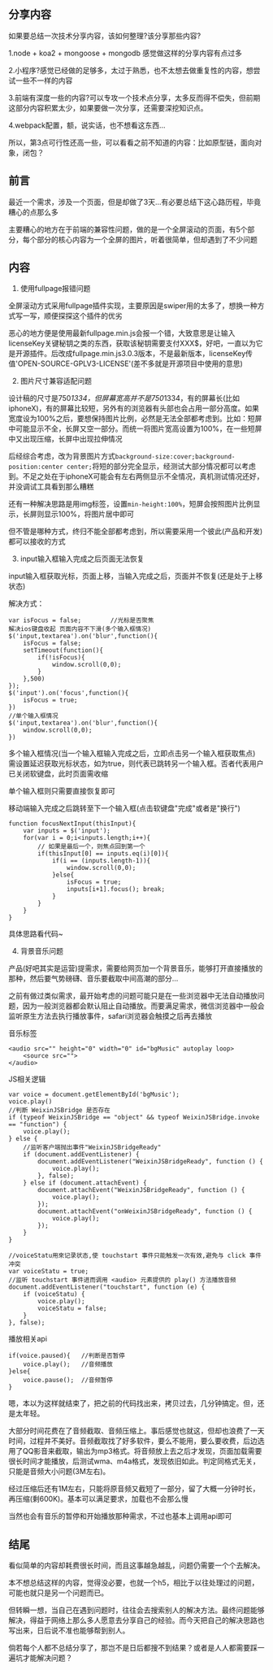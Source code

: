 ## 分享内容

如果要总结一次技术分享内容，该如何整理?该分享那些内容?

1.node + koa2 + mongoose + mongodb 感觉做这样的分享内容有点过多

2.小程序?感觉已经做的足够多，太过于熟悉，也不太想去做重复性的内容，想尝试一些不一样的内容

3.前端有深度一些的内容?可以专攻一个技术点分享，太多反而得不偿失，但前期这部分内容积累太少，如果要做一次分享，还需要深挖知识点。

4.webpack配置，额，说实话，也不想看这东西...

所以，第3点可行性还高一些，可以看看之前不知道的内容：比如原型链，面向对象，闭包？

## 前言

最近一个需求，涉及一个页面，但是却做了3天...有必要总结下这心路历程，毕竟糟心的点那么多

主要糟心的地方在于前端的兼容性问题，做的是一个全屏滚动的页面，有5个部分，每个部分的核心内容为一个全屏的图片，听着很简单，但却遇到了不少问题

## 内容

1. 使用fullpage报错问题

全屏滚动方式采用fullpage插件实现，主要原因是swiper用的太多了，想换一种方式写一写，顺便探探这个插件的优劣

恶心的地方便是使用最新fullpage.min.js会报一个错，大致意思是让输入licenseKey关键秘钥之类的东西，获取该秘钥需要支付XXX$，好吧，一直以为它是开源插件。后改成fullpage.min.js3.0.3版本，不是最新版本，licenseKey传值'OPEN-SOURCE-GPLV3-LICENSE'(差不多就是开源项目中使用的意思)

2. 图片尺寸兼容适配问题

设计稿的尺寸是750*1334，但屏幕宽高并不是750*1334，有的屏幕长(比如iphoneX)，有的屏幕比较短，另外有的浏览器有头部也会占用一部分高度。如果宽度设为100%之后，要想保持图片比例，必然是无法全部都考虑到。比如：短屏中可能显示不全，长屏又空一部分。而统一将图片宽高设置为100%，在一些短屏中又出现压缩，长屏中出现拉伸情况

后经综合考虑，改为背景图片方式`background-size:cover;background-position:center center;`将短的部分完全显示，经测试大部分情况都可以考虑到。不足之处在于iphoneX可能会有左右两侧显示不全情况，真机测试情况还好，并没调试工具看到那么糟糕

还有一种解决思路是用img标签，设置`min-height:100%`，短屏会按照图片比例显示，长屏则显示100%，将图片居中即可

但不管是哪种方式，终归不能全部都考虑到，所以需要采用一个彼此(产品和开发)都可以接收的方式

3. input输入框输入完成之后页面无法恢复

input输入框获取光标，页面上移，当输入完成之后，页面并不恢复(还是处于上移状态)

解决方式：

```
var isFocus = false;        //光标是否聚焦
解决ios键盘收起 页面内容不下滑(多个输入框情况)
$('input,textarea').on('blur',function(){
    isFocus = false;
    setTimeout(function(){
        if(!isFocus){
            window.scroll(0,0);
        }
    },500)
});
$('input').on('focus',function(){
    isFocus = true;
})
//单个输入框情况
$('input,textarea').on('blur',function(){
    window.scroll(0,0);
})
```
多个输入框情况(当一个输入框输入完成之后，立即点击另一个输入框获取焦点) 需设置延迟获取光标状态，如为true，则代表已跳转另一个输入框。否者代表用户已关闭软键盘，此时页面需收缩

单个输入框则只需要直接恢复即可

移动端输入完成之后跳转至下一个输入框(点击软键盘"完成"或者是"换行")

```
function focusNextInput(thisInput){
    var inputs = $('input');
    for(var i = 0;i<inputs.length;i++){
        // 如果是最后一个，则焦点回到第一个
        if(thisInput[0] == inputs.eq(i)[0]){
            if(i == (inputs.length-1)){
                window.scroll(0,0);
            }else{
                isFocus = true;
                inputs[i+1].focus(); break;
            }
        }
    }
}
```

具体思路看代码~

4. 背景音乐问题

产品(好吧其实是运营)提需求，需要给网页加一个背景音乐，能够打开直接播放的那种，然后要气势磅礴、音乐要截取中间高潮的部分...

之前有做过类似需求，最开始考虑的问题可能只是在一些浏览器中无法自动播放问题，因为一般浏览器都会默认阻止自动播放。而要满足需求，微信浏览器中一般会监听原生方法去执行播放事件，safari浏览器会触摸之后再去播放

音乐标签

```
<audio src="" height="0" width="0" id="bgMusic" autoplay loop>
    <source src="">
</audio>
```

JS相关逻辑

```
var voice = document.getElementById('bgMusic');
voice.play()
//判断 WeixinJSBridge 是否存在
if (typeof WeixinJSBridge == "object" && typeof WeixinJSBridge.invoke == "function") {
    voice.play();
} else {
    //监听客户端抛出事件"WeixinJSBridgeReady"
    if (document.addEventListener) {
        document.addEventListener("WeixinJSBridgeReady", function () {
            voice.play();
        }, false);
    } else if (document.attachEvent) {
        document.attachEvent("WeixinJSBridgeReady", function () {
            voice.play();
        });
        document.attachEvent("onWeixinJSBridgeReady", function () {
            voice.play();
        });
    }
}

//voiceStatu用來记录状态,使 touchstart 事件只能触发一次有效,避免与 click 事件冲突
var voiceStatu = true;
//监听 touchstart 事件进而调用 <audio> 元素提供的 play() 方法播放音频
document.addEventListener("touchstart", function (e) {
    if (voiceStatu) {
        voice.play();
        voiceStatu = false;
    }
}, false);
```

播放相关api

```
if(voice.paused){   //判断是否暂停
    voice.play();   //音频播放
}else{
    voice.pause();  //音频暂停
}
```

嗯，本以为这样就结束了，把之前的代码找出来，拷贝过去，几分钟搞定。但，还是太年轻。

大部分时间花费在了音频截取、音频压缩上。事后感觉也就这，但却也浪费了一天时间，过程并不美好。音频截取找了好多软件，要么不能用，要么要收费，后边选用了QQ影音来截取，输出为mp3格式。将音频放上去之后才发现，页面加载需要很长时间才能播放，后测试wma、m4a格式，发现依旧如此。判定同格式无关，只能是音频大小问题(3M左右)。

经过压缩后还有1M左右，只能将原音频又截短了一部分，留了大概一分钟时长，再压缩(剩600K)。基本可以满足要求，加载也不会那么慢

当然也会有音乐的暂停和开始播放那种需求，不过也基本上调用api即可

## 结尾

看似简单的内容却耗费很长时间，而且这事越急越乱，问题仍需要一个个去解决。

本不想总结这样的内容，觉得没必要，也就一个h5，相比于以往处理过的问题，可能也就只是另一个问题而已。

但转瞬一想，当自己在遇到问题时，往往会去搜索别人的解决方法。最终问题能够解决，得益于网络上那么多人愿意去分享自己的经验。而今天把自己的解决思路也写出来，日后说不准也能够帮到别人。

倘若每个人都不总结分享了，那岂不是日后都搜不到结果？或者是人人都需要踩一遍坑才能解决问题？